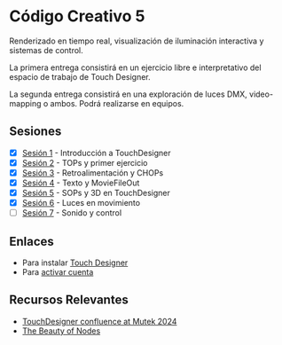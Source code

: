 # Código Creativo 5

Renderizado en tiempo real, visualización de iluminación interactiva y sistemas de control.  

La primera entrega consistirá en un ejercicio libre e interpretativo del espacio de trabajo de Touch Designer. 

La segunda entrega consistirá en una exploración de luces DMX, video-mapping o ambos. Podrá realizarse en equipos. 

## Sesiones 

- [x] [Sesión 1](./sesiones/s01.md) - Introducción a TouchDesigner
- [x] [Sesión 2](./sesiones/s02.md) - TOPs y primer ejercicio
- [x] [Sesión 3](./sesiones/s03.md) - Retroalimentación y CHOPs
- [x] [Sesión 4](./sesiones/s04.md) - Texto y MovieFileOut
- [x] [Sesión 5](./sesiones/s05/s05.md) - SOPs y 3D en TouchDesigner 
- [x] [Sesión 6](./sesiones/s06/s06.md) - Luces en movimiento
- [ ] [Sesión 7](./sesiones/s07/s07.md) - Sonido y control

## Enlaces

- Para instalar [Touch Designer](https://derivative.ca/download)
- Para [activar cuenta](https://derivative.ca/user/login)

## Recursos Relevantes 

- [TouchDesigner confluence at Mutek 2024](https://derivative.ca/event/touchdesigner-confluence-mutek-2024/69806)
- [The Beauty of Nodes](https://derivative.ca/community-post/beauty-nodes-investigating-touchdesigner-soyun-park-and-her-students/68408)
